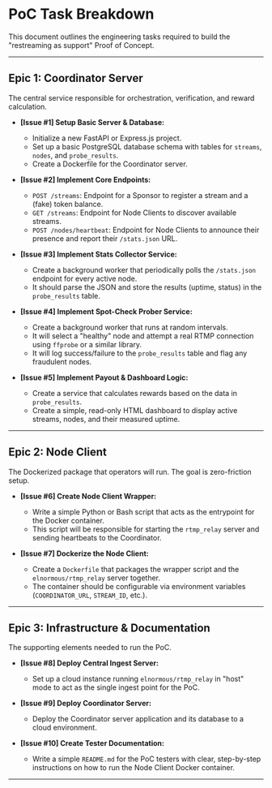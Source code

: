 # PoC Task Breakdown

This document outlines the engineering tasks required to build the "restreaming as support" Proof of Concept.

---

## Epic 1: Coordinator Server

The central service responsible for orchestration, verification, and reward calculation.

-   **[Issue #1] Setup Basic Server & Database:**
    -   Initialize a new FastAPI or Express.js project.
    -   Set up a basic PostgreSQL database schema with tables for `streams`, `nodes`, and `probe_results`.
    -   Create a Dockerfile for the Coordinator server.

-   **[Issue #2] Implement Core Endpoints:**
    -   `POST /streams`: Endpoint for a Sponsor to register a stream and a (fake) token balance.
    -   `GET /streams`: Endpoint for Node Clients to discover available streams.
    -   `POST /nodes/heartbeat`: Endpoint for Node Clients to announce their presence and report their `/stats.json` URL.

-   **[Issue #3] Implement Stats Collector Service:**
    -   Create a background worker that periodically polls the `/stats.json` endpoint for every active node.
    -   It should parse the JSON and store the results (uptime, status) in the `probe_results` table.

-   **[Issue #4] Implement Spot-Check Prober Service:**
    -   Create a background worker that runs at random intervals.
    -   It will select a "healthy" node and attempt a real RTMP connection using `ffprobe` or a similar library.
    -   It will log success/failure to the `probe_results` table and flag any fraudulent nodes.

-   **[Issue #5] Implement Payout & Dashboard Logic:**
    -   Create a service that calculates rewards based on the data in `probe_results`.
    -   Create a simple, read-only HTML dashboard to display active streams, nodes, and their measured uptime.

---

## Epic 2: Node Client

The Dockerized package that operators will run. The goal is zero-friction setup.

-   **[Issue #6] Create Node Client Wrapper:**
    -   Write a simple Python or Bash script that acts as the entrypoint for the Docker container.
    -   This script will be responsible for starting the `rtmp_relay` server and sending heartbeats to the Coordinator.

-   **[Issue #7] Dockerize the Node Client:**
    -   Create a `Dockerfile` that packages the wrapper script and the `elnormous/rtmp_relay` server together.
    -   The container should be configurable via environment variables (`COORDINATOR_URL`, `STREAM_ID`, etc.).

---

## Epic 3: Infrastructure & Documentation

The supporting elements needed to run the PoC.

-   **[Issue #8] Deploy Central Ingest Server:**
    -   Set up a cloud instance running `elnormous/rtmp_relay` in "host" mode to act as the single ingest point for the PoC.

-   **[Issue #9] Deploy Coordinator Server:**
    -   Deploy the Coordinator server application and its database to a cloud environment.

-   **[Issue #10] Create Tester Documentation:**
    -   Write a simple `README.md` for the PoC testers with clear, step-by-step instructions on how to run the Node Client Docker container.

--- 